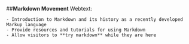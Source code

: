 ##**Markdown Movement** Webtext:
    
    - Introduction to Markdown and its history as a recently developed Markup language
    - Provide resources and tutorials for using Markdown
    - Allow visitors to **try markdown** while they are here
    

    

